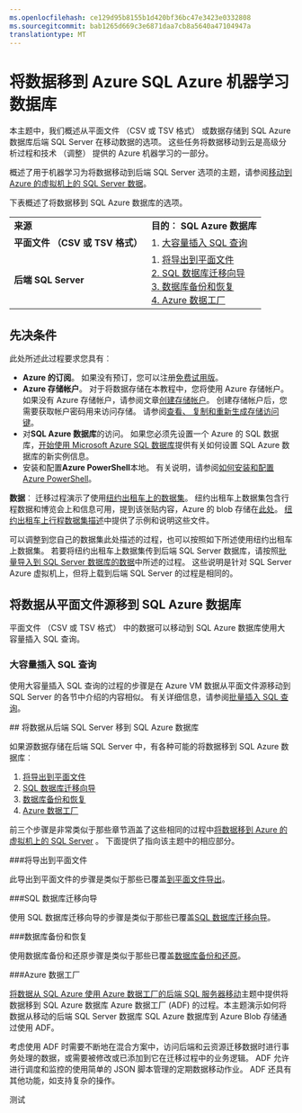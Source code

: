 ```yaml
---
ms.openlocfilehash: ce129d95b8155b1d420bf36bc47e3423e0332808
ms.sourcegitcommit: bab1265d669c3e6871daa7cb8a5640a47104947a
translationtype: MT
---
```

<properties 
    pageTitle="将 Azure 机器学习数据移到 Azure SQL 数据库 |Azure" 
    description="创建 SQL 表并加载到 SQL 表的数据" 
    metaKeywords="" 
    services="machine-learning" 
    solutions="" 
    documentationCenter="" 
    authors="fashah" 
    manager="jacob.spoelstra" 
    editor="" 
    videoId="" 
    scriptId="" />

<tags 
    ms.service="machine-learning" 
    ms.workload="data-services" 
    ms.tgt_pltfrm="na" 
    ms.devlang="na" 
    ms.topic="article" 
    ms.date="08/10/2015" 
    ms.author="fashah;bradsev" /> 

# 将数据移到 Azure SQL Azure 机器学习数据库


本主题中，我们概述从平面文件 （CSV 或 TSV 格式） 或数据存储到 SQL Azure 数据库后端 SQL Server 在移动数据的选项。 这些任务将数据移动到云是高级分析过程和技术 （调整） 提供的 Azure 机器学习的一部分。

概述了用于机器学习为将数据移动到后端 SQL Server 选项的主题，请参阅[移动到 Azure 的虚拟机上的 SQL Server 数据](machine-learning-data-science-move-sql-server-virtual-machine.md)。

下表概述了将数据移到 SQL Azure 数据库的选项。
<table>

<tr>
<td><b>来源</b></td>
<td colspan="2"><b>目的︰ SQL Azure 数据库</b></td>
</tr>

<tr>
  <td><b>平面文件 （CSV 或 TSV 格式）</b></td>  

  <td>
    1. <a href="#bulk-insert-sql-query">大容量插入 SQL 查询 </td>
</tr>

<tr>
  <td><b>后端 SQL Server</b></td>

  <td>
    1. <a href="#export-flat-file">将导出到平面文件<br>
    2. <a href="#insert-tables-bcp">SQL 数据库迁移向导<br>
    3. <a href="#db-migration">数据库备份和恢复<br>
    4. <a href="#adf">Azure 数据工厂 </td>
</tr>

</table>


## <a name="prereqs"></a>先决条件
此处所述此过程要求您具有︰

* **Azure 的订阅**。 如果没有预订，您可以注册[免费试用版](https://azure.microsoft.com/pricing/free-trial/)。
* **Azure 存储帐户**。 对于将数据存储在本教程中，您将使用 Azure 存储帐户。 如果没有 Azure 存储帐户，请参阅文章[创建存储帐户](storage-create-storage-account.md#create-a-storage-account)。 创建存储帐户后，您需要获取帐户密码用来访问存储。 请参阅[查看、 复制和重新生成存储访问键](storage-create-storage-account.md#view-copy-and-regenerate-storage-access-keys)。
* 对**SQL Azure 数据库**的访问。 如果您必须先设置一个 Azure 的 SQL 数据库，[开始使用 Microsoft Azure SQL 数据库](sql-database-get-started.md)提供有关如何设置 SQL Azure 数据库的新实例信息。
* 安装和配置**Azure PowerShell**本地。 有关说明，请参阅[如何安装和配置 Azure PowerShell](powershell-install-configure.md)。

**数据**︰ 迁移过程演示了使用[纽约出租车上的数据集](http://chriswhong.com/open-data/foil_nyc_taxi/)。 纽约出租车上数据集包含行程数据和博览会上和信息可用，提到该张贴内容，Azure 的 blob 存储在[此处](http://www.andresmh.com/nyctaxitrips/)。 [纽约出租车上行程数据集描述](machine-learning-data-science-process-sql-walkthrough.md#dataset)中提供了示例和说明这些文件。
 
可以调整到您自己的数据集此处描述的过程，也可以按照如下所述使用纽约出租车上数据集。 若要将纽约出租车上数据集传到后端 SQL Server 数据库，请按照[批量导入到 SQL Server 数据库的数据](machine-learning-data-science-process-sql-walkthrough.md#dbload)中所述的过程。 这些说明是针对 SQL Server Azure 虚拟机上，但将上载到后端 SQL Server 的过程是相同的。

## <a name="file-to-azure-sql-database"></a> 将数据从平面文件源移到 SQL Azure 数据库

平面文件 （CSV 或 TSV 格式） 中的数据可以移动到 SQL Azure 数据库使用大容量插入 SQL 查询。

### <a name="bulk-insert-sql-query"></a> 大容量插入 SQL 查询

使用大容量插入 SQL 查询的过程的步骤是在 Azure VM 数据从平面文件源移动到 SQL Server 的各节中介绍的内容相似。 有关详细信息，请参阅[批量插入 SQL 查询](machine-learning-data-science-move-sql-server-virtual-machine.md#insert-tables-bulkquery)。

##<a name="sql-on-prem-to-sazure-sql-database"></a> 将数据从后端 SQL Server 移到 SQL Azure 数据库

如果源数据存储在后端 SQL Server 中，有各种可能的将数据移到 SQL Azure 数据库︰

1. [将导出到平面文件](#export-flat-file) 
2. [SQL 数据库迁移向导](#insert-tables-bcp)
3. [数据库备份和恢复](#db-migration)
4. [Azure 数据工厂](#adf)

前三个步骤是非常类似于那些章节涵盖了这些相同的过程中[将数据移到 Azure 的虚拟机上的 SQL Server](machine-learning-data-science-move-sql-server-virtual-machine.md) 。 下面提供了指向该主题中的相应部分。

###<a name="export-flat-file"></a>将导出到平面文件

此导出到平面文件的步骤是类似于那些已覆盖[到平面文件导出](machine-learning-data-science-move-sql-server-virtual-machine.md#export-flat-file)。

###<a name="insert-tables-bcp"></a>SQL 数据库迁移向导

使用 SQL 数据库迁移向导的步骤是类似于那些已覆盖[SQL 数据库迁移向导](machine-learning-data-science-move-sql-server-virtual-machine.md#sql-migration)。

###<a name="db-migration"></a>数据库备份和恢复

使用数据库备份和还原步骤是类似于那些已覆盖[数据库备份和还原](machine-learning-data-science-move-sql-server-virtual-machine.md#sql-backup)。

###<a name="adf"></a>Azure 数据工厂

[将数据从 SQL Azure 使用 Azure 数据工厂的后端 SQL 服务器移动](machine-learning-data-science-move-sql-azure-adf.md)主题中提供将数据移到 SQL Azure 数据库 Azure 数据工厂 (ADF) 的过程。本主题演示如何将数据从移动的后端 SQL Server 数据库 SQL Azure 数据库到 Azure Blob 存储通过使用 ADF。 

考虑使用 ADF 时需要不断地在混合方案中，访问后端和云资源迁移数据时进行事务处理的数据，或需要被修改或已添加到它在迁移过程中的业务逻辑。 ADF 允许进行调度和监控的使用简单的 JSON 脚本管理的定期数据移动作业。 ADF 还具有其他功能，如支持复杂的操作。





测试
